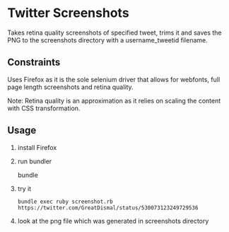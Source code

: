 # Twitter Screenshots

Takes retina quality screenshots of specified tweet, trims it and saves the PNG to the screenshots directory with a username_tweetid filename.

## Constraints

Uses Firefox as it is the sole selenium driver that allows for webfonts, full page length screenshots and retina quality.

Note: Retina quality is an approximation as it relies on scaling the content with CSS transformation.

## Usage
1. install Firefox

2. run bundler

    bundle

3. try it  

    `bundle exec ruby screenshot.rb https://twitter.com/GreatDismal/status/530073123249729536`

4. look at the png file which was generated in screenshots directory